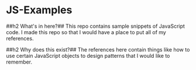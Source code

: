 # JS-Examples

##h2 What's in here?## 
This repo contains sample snippets of JavaScript code. I made this repo so that I would have a place to put all of my references.

##h2 Why does this exist?## 
The references here contain things like how to use certain JavaScript objects to design patterns that I would like to remember.
